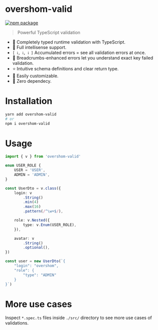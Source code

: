 # overshom-valid

<a href="https://www.npmjs.com/package/overshom-valid"><img src="https://img.shields.io/npm/v/overshom-valid.svg" alt="npm package" /></a>

> Powerful TypeScript validation

* 💪 Completely typed runtime validation with TypeScript.
* 🧠 Full intellisense support.
* `[ ℹ️, ℹ️, ℹ️ ]` Accumulated errors = see all validation errors at once.
* 🍞 Breadcrumbs-enhanced errors let you understand exact key failed validation.
* ⭐ Intuitive schema definitions and clear return type.
* 🚀 Easily customizable.
* 💫 Zero dependecy.

# Installation

``` sh
yarn add overshom-valid
# or
npm i overshom-valid
```

# Usage

``` ts
import { v } from 'overshom-valid'

enum USER_ROLE {
    USER = 'USER',
    ADMIN = 'ADMIN',
}

const UserDto = v.class({
    login: v
        .String()
        .min(4)
        .max(16)
        .pattern(/^\w+$/),

    role: v.Nested({
        type: v.Enum(USER_ROLE),
    }),

    avatar: v
        .String()
        .optional(),
})

const user = new UserDto(`{
    "login": "overshom",
    "role": {
        "type": "ADMIN"
    }
}`)
```

# More use cases

Inspect `*.spec.ts` files inside `./src/` directory to see more use cases of validations.

